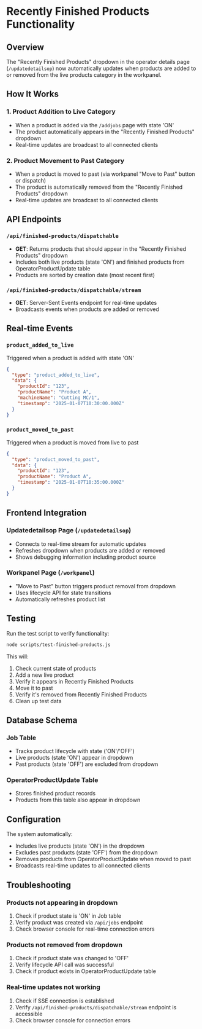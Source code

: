 # Recently Finished Products Functionality

## Overview

The "Recently Finished Products" dropdown in the operator details page (`/updatedetailsop`) now automatically updates when products are added to or removed from the live products category in the workpanel.

## How It Works

### 1. Product Addition to Live Category
- When a product is added via the `/addjobs` page with state 'ON'
- The product automatically appears in the "Recently Finished Products" dropdown
- Real-time updates are broadcast to all connected clients

### 2. Product Movement to Past Category
- When a product is moved to past (via workpanel "Move to Past" button or dispatch)
- The product is automatically removed from the "Recently Finished Products" dropdown
- Real-time updates are broadcast to all connected clients

## API Endpoints

### `/api/finished-products/dispatchable`
- **GET**: Returns products that should appear in the "Recently Finished Products" dropdown
- Includes both live products (state 'ON') and finished products from OperatorProductUpdate table
- Products are sorted by creation date (most recent first)

### `/api/finished-products/dispatchable/stream`
- **GET**: Server-Sent Events endpoint for real-time updates
- Broadcasts events when products are added or removed

## Real-time Events

### `product_added_to_live`
Triggered when a product is added with state 'ON'
```json
{
  "type": "product_added_to_live",
  "data": {
    "productId": "123",
    "productName": "Product A",
    "machineName": "Cutting MC/1",
    "timestamp": "2025-01-07T10:30:00.000Z"
  }
}
```

### `product_moved_to_past`
Triggered when a product is moved from live to past
```json
{
  "type": "product_moved_to_past",
  "data": {
    "productId": "123",
    "productName": "Product A",
    "timestamp": "2025-01-07T10:35:00.000Z"
  }
}
```

## Frontend Integration

### Updatedetailsop Page (`/updatedetailsop`)
- Connects to real-time stream for automatic updates
- Refreshes dropdown when products are added or removed
- Shows debugging information including product source

### Workpanel Page (`/workpanel`)
- "Move to Past" button triggers product removal from dropdown
- Uses lifecycle API for state transitions
- Automatically refreshes product list

## Testing

Run the test script to verify functionality:
```bash
node scripts/test-finished-products.js
```

This will:
1. Check current state of products
2. Add a new live product
3. Verify it appears in Recently Finished Products
4. Move it to past
5. Verify it's removed from Recently Finished Products
6. Clean up test data

## Database Schema

### Job Table
- Tracks product lifecycle with state ('ON'/'OFF')
- Live products (state 'ON') appear in dropdown
- Past products (state 'OFF') are excluded from dropdown

### OperatorProductUpdate Table
- Stores finished product records
- Products from this table also appear in dropdown

## Configuration

The system automatically:
- Includes live products (state 'ON') in the dropdown
- Excludes past products (state 'OFF') from the dropdown
- Removes products from OperatorProductUpdate when moved to past
- Broadcasts real-time updates to all connected clients

## Troubleshooting

### Products not appearing in dropdown
1. Check if product state is 'ON' in Job table
2. Verify product was created via `/api/jobs` endpoint
3. Check browser console for real-time connection errors

### Products not removed from dropdown
1. Check if product state was changed to 'OFF'
2. Verify lifecycle API call was successful
3. Check if product exists in OperatorProductUpdate table

### Real-time updates not working
1. Check if SSE connection is established
2. Verify `/api/finished-products/dispatchable/stream` endpoint is accessible
3. Check browser console for connection errors 